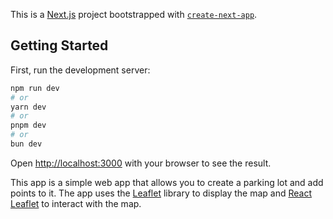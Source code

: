This is a [Next.js](https://nextjs.org) project bootstrapped with [`create-next-app`](https://nextjs.org/docs/app/api-reference/cli/create-next-app).

## Getting Started

First, run the development server:

```bash
npm run dev
# or
yarn dev
# or
pnpm dev
# or
bun dev
```

Open [http://localhost:3000](http://localhost:3000) with your browser to see the result.

This app is a simple web app that allows you to create a parking lot and add points to it. The app uses the [Leaflet](https://leafletjs.com/) library to display the map and [React Leaflet](https://react-leaflet.js.org/) to interact with the map.
